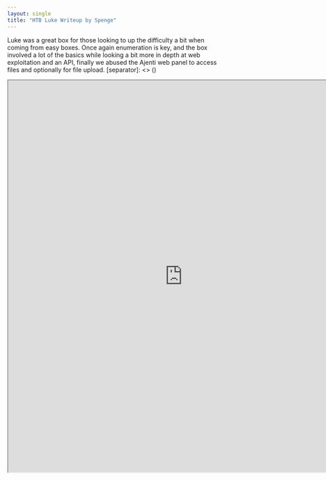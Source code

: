 ```yaml
---
layout: single
title: "HTB Luke Writeup by Spenge"
---
```

Luke was a great box for those looking to up the difficulty a bit when coming from easy boxes. Once again enumeration is key, and the box involved a lot of the basics while looking a bit more in depth at web exploitation and an API, finally we abused the Ajenti web panel to access files and optionally for file upload.
[separator]: <> ()

<iframe src='https://spenge.pw/luke-hackthebox-write-up/index.html' width="800" height="900" style="background: #FFFFFF" ></iframe>
